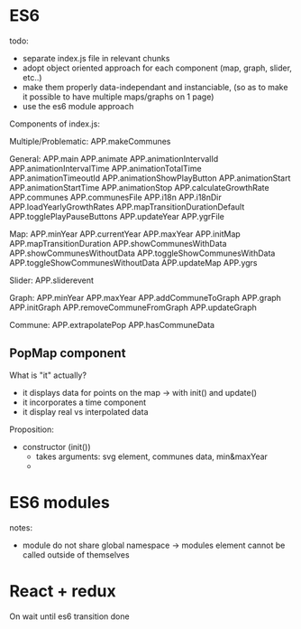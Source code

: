 


ES6
================

todo:
- separate index.js file in relevant chunks
- adopt object oriented approach for each component (map, graph, slider, etc..)
- make them properly data-independant and instanciable, (so as to make it possible to have multiple maps/graphs on 1 page)
- use the es6 module approach



Components of index.js:

Multiple/Problematic:
APP.makeCommunes

General:
APP.main
APP.animate
APP.animationIntervalId
APP.animationIntervalTime
APP.animationTotalTime
APP.animationTimeoutId
APP.animationShowPlayButton
APP.animationStart
APP.animationStartTime
APP.animationStop
APP.calculateGrowthRate
APP.communes
APP.communesFile
APP.i18n
APP.i18nDir
APP.loadYearlyGrowthRates
APP.mapTransitionDurationDefault
APP.togglePlayPauseButtons
APP.updateYear
APP.ygrFile

Map:
APP.minYear
APP.currentYear
APP.maxYear
APP.initMap
APP.mapTransitionDuration
APP.showCommunesWithData
APP.showCommunesWithoutData
APP.toggleShowCommunesWithData
APP.toggleShowCommunesWithoutData
APP.updateMap
APP.ygrs

Slider:
APP.sliderevent

Graph:
APP.minYear
APP.maxYear
APP.addCommuneToGraph
APP.graph
APP.initGraph
APP.removeCommuneFromGraph
APP.updateGraph

Commune:
APP.extrapolatePop
APP.hasCommuneData

PopMap component
--------------------------------

What is "it" actually?
- it displays data for points on the map
	-> with init() and update() 
- it incorporates a time component
- it display real vs interpolated data

Proposition:
- constructor (init())
	- takes arguments: svg element, communes data, min&maxYear
	- 


ES6 modules
================

notes:
- module do not share global namespace -> modules element cannot be called outside of themselves

React + redux
================

On wait until es6 transition done